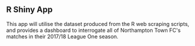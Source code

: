 ## R Shiny App

This app will utilise the dataset produced from the R web scraping scripts, and provides a dashboard to interrogate all of Northampton Town FC's matches in their 2017/18 League One season.
